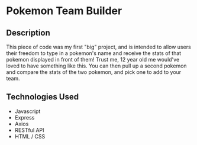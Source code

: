 # Pokemon Team Builder
## Description
This piece of code was my first "big" project, and is intended to allow users their freedom to type in a pokemon's name and receive the stats of that pokemon displayed in front of them! Trust me, 12 year old me would've loved to have something like this. You can then pull up a second pokemon and compare the stats of the two pokemon, and pick one to add to your team.
## Technologies Used
- Javascript
- Express
- Axios
- RESTful API
- HTML / CSS
